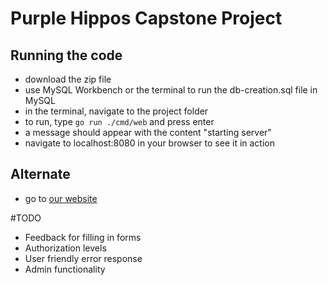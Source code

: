 # Purple Hippos Capstone Project
## Running the code
- download the zip file
- use MySQL Workbench or the terminal to run the db-creation.sql file in MySQL
- in the terminal, navigate to the project folder
- to run, type `go run ./cmd/web` and press enter
- a message should appear with the content "starting server"
- navigate to localhost:8080 in your browser to see it in action

## Alternate
- go to [our website](https://ph-notes.com/)

#TODO

- Feedback for filling in forms
- Authorization levels
- User friendly error response
- Admin functionality

  

